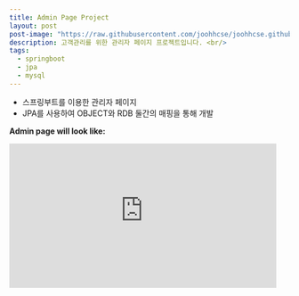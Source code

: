 ```yaml
---
title: Admin Page Project
layout: post
post-image: "https://raw.githubusercontent.com/joohhcse/joohhcse.github.io/master/assets/images/adminPage1.PNG"
description: 고객관리를 위한 관리자 페이지 프로젝트입니다. <br/>
tags:
  - springboot
  - jpa
  - mysql
---
```


- 스프링부트를 이용한 관리자 페이지
- JPA를 사용하여 OBJECT와 RDB 둘간의 매핑을 통해 개발

**Admin page will look like:**<br>

<iframe src="https://raw.githubusercontent.com/joohhcse/joohhcse.github.io/master/assets/images/adminPage2.PNG" width="480" height="259" frameBorder="0" class="giphy-embed" allowFullScreen></iframe>

